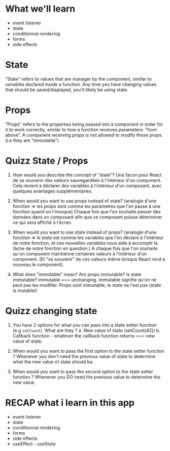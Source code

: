 # What we'll learn

- event listener
- state
- conditionnal rendering
- forms
- side effects

# State

"State" refers to values that are manager by the component, similar to variables declared inside a function. Any time you have changing values that should be saved/displayed, you'll likely be using state.

# Props

"Props" refers to the properties being passed into a component in order for it to work correctly, similar to how a function receives parameters: "from above". A component receiving props is not allowed to modify those props. (i.e they are "immutable")

# Quizz State / Props

1. How would you describe the concept of "state"?
   Une facon pour React de se souvenir des valeurs sauvegardées à l'intérieur d'un component. Cela revient à déclarer des variables à l'intérieur d'un composant, avec quelques avantages supplémentaires.

2. When would you want to use props instead of state?
   (analogie d'une fonction => les props sont comme les parametres que l'on passe à une fonction quand on l'invoque)
   Chaque fois que l'on souhaite passer des données dans un composant afin que ce composant puisse déterminer ce qui sera affiché à l'écran.

3. When would you want to use state instead of props?
   (analogie d'une fonction => le state est comme les variables que l'on déclare à l'intérieur de notre fonction, et ces nouvelles variables nous aide à accomplir la tâche de notre fonction en question.)
   A chaque fois que l'on souhaite qu'un component maintienne certaines valeurs à l'intérieur d'un component. (Et "se souvenir" de ces valeurs même lorsque React rend à nouveau le component).

4. What does "immutable" mean? Are props immutable? Is state immutable?
   immutable === unchanging.
   immutable signifie qu'on ne peut pas les modifier. Props sont immutable, le state ne l'est pas (state is mutable)!

# Quizz changing state

1. You have 2 options for what you can pass into a state setter function (e.g `setCount`). What are they ?
   a. New value of state (setCount(42))
   b. Callback function - whatever the callback function returns === new value of state.

2. When would you want to pass the first option to the state setter function ?
   Whenever you don't need the previous value of state to determine what the new value of state should be.

3. When would you want to pass the second option to the state setter function ?
   Whenever you DO need the previous value to determine the new value.

# RECAP what i learn in this app

- event listener
- state
- conditionnal rendering
- forms
- side effects
- useEffect - useState
